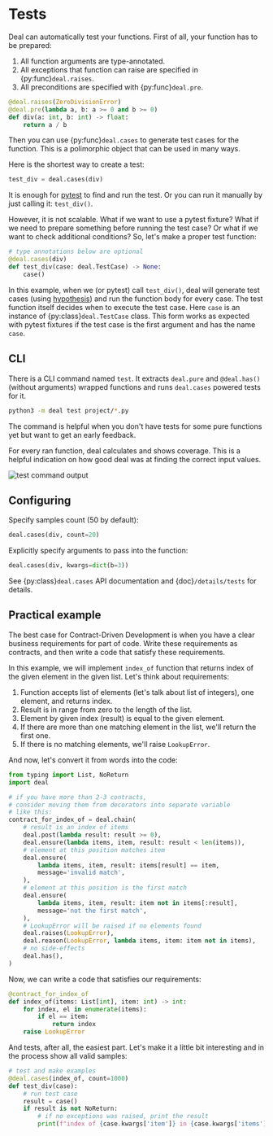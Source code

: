 # Tests

Deal can automatically test your functions. First of all, your function has to be prepared:

1. All function arguments are type-annotated.
1. All exceptions that function can raise are specified in {py:func}`deal.raises`.
1. All preconditions are specified with {py:func}`deal.pre`.

```python run
@deal.raises(ZeroDivisionError)
@deal.pre(lambda a, b: a >= 0 and b >= 0)
def div(a: int, b: int) -> float:
    return a / b
```

Then you can use {py:func}`deal.cases` to generate test cases for the function. This is a polimorphic object that can be used in many ways.

Here is the shortest way to create a test:

```python
test_div = deal.cases(div)
```

It is enough for [pytest](https://docs.pytest.org/en/latest/) to find and run the test. Or you can run it manually by just calling it: `test_div()`.

However, it is not scalable. What if we want to use a pytest fixture? What if we need to prepare something before running the test case? Or what if we want to check additional conditions? So, let's make a proper test function:

```python
# type annotations below are optional
@deal.cases(div)
def test_div(case: deal.TestCase) -> None:
    case()
```

In this example, when we (or pytest) call `test_div()`, deal will generate test cases (using [hypothesis](https://hypothesis.readthedocs.io/en/latest/)) and run the function body for every case. The test function itself decides when to execute the test case. Here `case` is an instance of {py:class}`deal.TestCase` class. This form works as expected with pytest fixtures if the test case is the first argument and has the name `case`.

## CLI

There is a CLI command named `test`. It extracts `deal.pure` and `@deal.has()` (without arguments) wrapped functions and runs `deal.cases` powered tests for it.

```bash
python3 -m deal test project/*.py
```

The command is helpful when you don't have tests for some pure functions yet but want to get an early feedback.

For every ran function, deal calculates and shows coverage. This is a helpful indication on how good deal was at finding the correct input values.

![test command output](../../assets/test.png)

## Configuring

Specify samples count (50 by default):

```python
deal.cases(div, count=20)
```

Explicitly specify arguments to pass into the function:

```python
deal.cases(div, kwargs=dict(b=3))
```

See {py:class}`deal.cases` API documentation and {doc}`/details/tests` for details.

## Practical example

The best case for Contract-Driven Development is when you have a clear business requirements for part of code. Write these requirements as contracts, and then write a code that satisfy these requirements.

In this example, we will implement `index_of` function that returns index of the given element in the given list. Let's think about requirements:

1. Function accepts list of elements (let's talk about list of integers), one element, and returns index.
1. Result is in range from zero to the length of the list.
1. Element by given index (result) is equal to the given element.
1. If there are more than one matching element in the list, we'll return the first one.
1. If there is no matching elements, we'll raise `LookupError`.

And now, let's convert it from words into the code:

```python run
from typing import List, NoReturn
import deal

# if you have more than 2-3 contracts,
# consider moving them from decorators into separate variable
# like this:
contract_for_index_of = deal.chain(
    # result is an index of items
    deal.post(lambda result: result >= 0),
    deal.ensure(lambda items, item, result: result < len(items)),
    # element at this position matches item
    deal.ensure(
        lambda items, item, result: items[result] == item,
        message='invalid match',
    ),
    # element at this position is the first match
    deal.ensure(
        lambda items, item, result: item not in items[:result],
        message='not the first match',
    ),
    # LookupError will be raised if no elements found
    deal.raises(LookupError),
    deal.reason(LookupError, lambda items, item: item not in items),
    # no side-effects
    deal.has(),
)
```

Now, we can write a code that satisfies our requirements:

```python
@contract_for_index_of
def index_of(items: List[int], item: int) -> int:
    for index, el in enumerate(items):
        if el == item:
            return index
    raise LookupError
```

And tests, after all, the easiest part. Let's make it a little bit interesting and in the process show all valid samples:

```python
# test and make examples
@deal.cases(index_of, count=1000)
def test_div(case):
    # run test case
    result = case()
    if result is not NoReturn:
        # if no exceptions was raised, print the result
        print(f"index of {case.kwargs['item']} in {case.kwargs['items']} is {result}")
```
